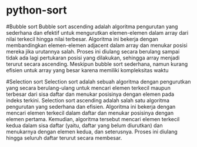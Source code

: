 # python-sort
#Bubble sort
Bubble sort ascending adalah algoritma pengurutan yang sederhana dan efektif untuk mengurutkan elemen-elemen dalam array dari nilai terkecil hingga nilai terbesar. Algoritma ini bekerja dengan membandingkan elemen-elemen adjacent dalam array dan menukar posisi mereka jika urutannya salah. Proses ini diulang secara berulang sampai tidak ada lagi pertukaran posisi yang dilakukan, sehingga array menjadi terurut secara ascending. Meskipun bubble sort sederhana, namun kurang efisien untuk array yang besar karena memiliki kompleksitas waktu  

#Selection sort
Selection sort adalah sebuah algoritma dengan pengurutkan yang secara berulang-ulang untuk mencari elemen terkecil maupun terbesar dari sisa daftar dan menukar posisinya dengan elemen pada indeks terkini.
Selection sort ascending adalah salah satu algoritma pengurutan yang sederhana dan efisien. Algoritma ini bekerja dengan mencari elemen terkecil dalam daftar dan menukar posisinya dengan elemen pertama. Kemudian, algoritma tersebut mencari elemen terkecil kedua dalam sisa daftar (yaitu, daftar yang belum diurutkan) dan menukarnya dengan elemen kedua, dan seterusnya. Proses ini diulang hingga seluruh daftar terurut secara membesar.






